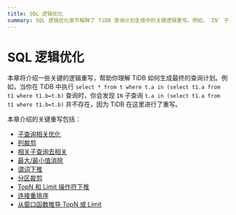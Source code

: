 ```yaml
---
title: SQL 逻辑优化
summary: SQL 逻辑优化章节解释了 TiDB 查询计划生成中的关键逻辑重写。例如，`IN` 子查询 `t.a in (select t1.a from t1 where t1.b=t.b)` 不存在，是因为 TiDB 进行了重写。关键重写包括子查询相关优化、列裁剪、相关子查询去相关、最大/最小值消除、谓词下推、分区裁剪、TopN 和 Limit 操作符下推，以及连接重排序。
---
```


# SQL 逻辑优化

本章将介绍一些关键的逻辑重写，帮助你理解 TiDB 如何生成最终的查询计划。例如，当你在 TiDB 中执行 `select * from t where t.a in (select t1.a from t1 where t1.b=t.b)` 查询时，你会发现 `IN` 子查询 `t.a in (select t1.a from t1 where t1.b=t.b)` 并不存在，因为 TiDB 在这里进行了重写。

本章介绍的关键重写包括：

- [子查询相关优化](/subquery-optimization.md)
- [列裁剪](/column-pruning.md)
- [相关子查询去相关](/correlated-subquery-optimization.md)
- [最大/最小值消除](/max-min-eliminate.md)
- [谓词下推](/predicate-push-down.md)
- [分区裁剪](/partition-pruning.md)
- [TopN 和 Limit 操作符下推](/topn-limit-push-down.md)
- [连接重排序](/join-reorder.md)
- [从窗口函数推导 TopN 或 Limit](/derive-topn-from-window.md)
